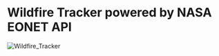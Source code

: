 # Wildfire Tracker powered by NASA EONET API


![Wildfire_Tracker](https://user-images.githubusercontent.com/55358375/165416433-89084c43-1a24-45a6-8231-220f3b2374a1.png)

